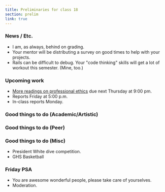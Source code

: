 ```yaml
---
title: Preliminaries for class 18
section: prelim
link: true
---
```

### News / Etc.

* I am, as always, behind on grading.
* Your mentor will be distributing a survey on good times to help with
  your projects.
* Rails can be difficult to debug.  Your "code thinking" skills will get
  a lot of workout this semester.  (Mine, too.)

### Upcoming work

* [More readings on professional ethics](../readings/ethics02) due next
  Thursday at 9:00 pm.
* Reports Friday at 5:00 p.m.
* In-class reports Monday.

### Good things to do (Academic/Artistic)

### Good things to do (Peer)

### Good things to do (Misc)

* President White dive competition.
* GHS Basketball

### Friday PSA

* You are awesome wonderful people, please take care of yourselves.
* Moderation.


